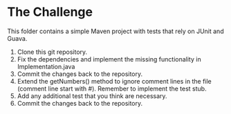 The Challenge
=============

This folder contains a simple Maven project with tests that rely on JUnit and Guava.

1. Clone this git repository.
2. Fix the dependencies and implement the missing functionality in Implementation.java
3. Commit the changes back to the repository.
4. Extend the getNumbers() method to ignore comment lines in the file (comment line start with #). Remember to implement the test stub.
5. Add any additional test that you think are necessary.
6. Commit the changes back to the repository.